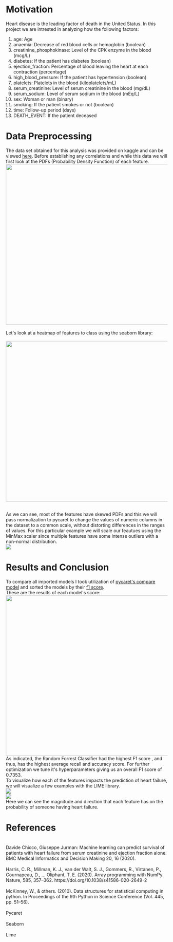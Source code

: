 # Motivation
Heart disease is the leading factor of death in the United Status. In this project we are intrested in analyzing how the following factors: <br>
1. age: Age <br />
1. anaemia: Decrease of red blood cells or hemoglobin (boolean) <br />
1. creatinine_phosphokinase: Level of the CPK enzyme in the blood (mcg/L) <br />
1. diabetes: If the patient has diabetes (boolean) <br />
1. ejection_fraction: Percentage of blood leaving the heart at each contraction (percentage) <br />
1. high_blood_pressure: If the patient has hypertension (boolean) <br />
1. platelets: Platelets in the blood (kiloplatelets/mL) <br />
1. serum_creatinine: Level of serum creatinine in the blood (mg/dL) <br />
1. serum_sodium: Level of serum sodium in the blood (mEq/L) <br />
1. sex: Woman or man (binary) <br />
1. smoking: If the patient smokes or not (boolean)<br />
1. time: Follow-up period (days) <br />
1. DEATH_EVENT: If the patient deceased <br />


# Data Preprocessing 
The data set obtained for this analysis was provided on kaggle and can be viewed [here](https://www.kaggle.com/andrewmvd/heart-failure-clinical-data).
Before establishing any correlations and while this data we will first look at the PDFs (Probability Density Function) of each feature. <br>
<img src="https://i.imgur.com/IT3shfM.png" width="650" height="500"> <br><br>
Let's look at a heatmap of features to class using the seaborn library: <br><br>
<img src ="https://user-images.githubusercontent.com/50965707/123425484-35d39e00-d590-11eb-9544-3202c2956f9e.png" width="650" height="500"><br><br>

As we can see, most of the features have skewed PDFs and this we will pass normalization to pycaret to change the values of numeric columns in the dataset to a common scale, without distorting differences in the ranges of values. For this particular example we will scale our feautues using the MinMax scaler since multiple features have some intense outliers with a non-normal distribution.<br>
<img src = "https://miro.medium.com/max/780/1*kxS78PFEiDXq0slix6a5xA.png">

# Results and Conclusion
To compare all imported models I took utilization of [pycaret's compare model](https://pycaret.org/compare-models/) and sorted the models by their [f1 score](https://en.wikipedia.org/wiki/F-score).
<br>These are the results of each model's score:<br>
<img src = "https://user-images.githubusercontent.com/50965707/123449095-58be7c00-d5a9-11eb-8f2f-88dc49bf477c.png" width = "650" height="500"><br>
As indicated, the Random Forrest Classifier had the highest F1 score , and thus, has the highest average recall and accuracy score. For further optimization we tune it's hyperparameters giving us an overall F1 score of 0.7353.
<br> To visualize how each of the features impacts the prediction of heart failure, we will visualize a few examples with the LIME library.
<br><img src = "https://user-images.githubusercontent.com/50965707/123450816-1c8c1b00-d5ab-11eb-9091-58647001575e.png"><br><img src= "https://user-images.githubusercontent.com/50965707/123451225-86a4c000-d5ab-11eb-9791-f4abd369f040.png">
<br> Here we can see the magnitude and direction that each feature has on the probability of someone having heart failure. 
<br>
# References
<br>
Davide Chicco, Giuseppe Jurman: Machine learning can predict survival of patients with heart failure from serum creatinine and ejection fraction alone. BMC Medical Informatics and Decision Making 20, 16 (2020).<br><br>
Harris, C. R., Millman, K. J., van der Walt, S. J., Gommers, R., Virtanen, P., Cournapeau, D., … Oliphant, T. E. (2020). Array programming with NumPy. Nature, 585, 357–362. https://doi.org/10.1038/s41586-020-2649-2<br><br>
McKinney, W., & others. (2010). Data structures for statistical computing in python. In Proceedings of the 9th Python in Science Conference (Vol. 445, pp. 51–56).<br><br>
Pycaret<br><br>
Seaborn<br><br>
Lime<br><br>


